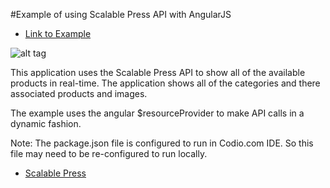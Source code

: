 #Example of using Scalable Press API with AngularJS

- [Link to Example](http://scalableangularapi.site44.com/)

![alt tag](http://scalableangularapi.site44.com/screen.png)

This application uses the Scalable Press API to show all of the available products in real-time. The application shows all of the categories and there associated products and images.

The example uses the angular $resourceProvider to make API calls in a dynamic fashion.

Note: The package.json file is configured to run in Codio.com IDE. So this file may need to be re-configured to run locally.

- [Scalable Press](https://scalablepress.com/)



